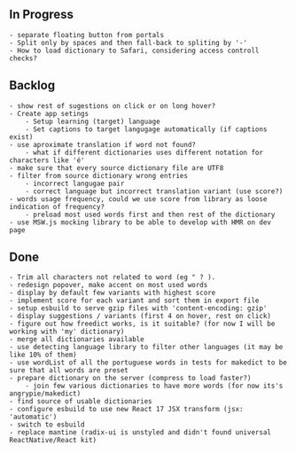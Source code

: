## In Progress
	- separate floating button from portals
	- Split only by spaces and then fall-back to spliting by '-'
	- How to load dictionary to Safari, considering access controll checks?

## Backlog
	- show rest of sugestions on click or on long hover?
	- Create app setings
		- Setup learning (target) language
		- Set captions to target langugage automatically (if captions exist)
	- use aproximate translation if word not found?
		- what if different dictionaries uses different notation for characters like 'é'
	- make sure that every source dictionary file are UTF8
	- filter from source dictionary wrong entries
		- incorrect langugae pair
		- correct language but incorrect translation variant (use score?)
	- words usage frequency, could we use score from library as loose indication of frequency?
		- preload most used words first and then rest of the dictionary
	- use MSW.js mocking library to be able to develop with HMR on dev page

## Done
	- Trim all characters not related to word (eg " ? ).
	- redesign popover, make accent on most used words
	- display by default few variants with highest score
	- implement score for each variant and sort them in export file
	- setup esbuild to serve gzip files with 'content-encoding: gzip'
	- display suggestions / variants (first 4 on hover, rest on click)
	- figure out how freedict works, is it suitable? (for now I will be working with 'my' dictionary)
	- merge all dictionaries available
	- use detecting language library to filter other languages (it may be like 10% of them)
	- use wordList of all the portuguese words in tests for makedict to be sure that all words are preset 
	- prepare dictionary on the server (compress to load faster?)
		- join few various dictionaries to have more words (for now its's angrypie/makedict)
	- find source of usable dictionaries
	- configure esbuild to use new React 17 JSX transform (jsx: 'automatic')
	- switch to esbuild
	- replace mantine (radix-ui is unstyled and didn't found universal ReactNative/React kit)
